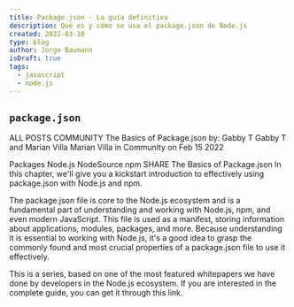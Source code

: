 ```yaml
---
title: Package.json - La guía definitiva
description: Qué es y cómo se usa el package.json de Node.js
created: 2022-03-10
type: blog
author: Jorge Baumann
isDraft: true
tags:
  - javascript
  - node.js
---
```


## `package.json`

ALL POSTS COMMUNITY
The Basics of Package.json
by:
Gabby T
Gabby T
and
Marian Villa
Marian Villa
in Community on Feb 15 2022

Packages
Node.js
NodeSource
npm
SHARE
The Basics of Package.json
In this chapter, we'll give you a kickstart introduction to effectively using package.json with Node.js and npm.

The package.json file is core to the Node.js ecosystem and is a fundamental part of understanding and working with Node.js, npm, and even modern JavaScript. This file is used as a manifest, storing information about applications, modules, packages, and more. Because understanding it is essential to working with Node.js, it's a good idea to grasp the commonly found and most crucial properties of a package.json file to use it effectively.

This is a series, based on one of the most featured whitepapers we have done by developers in the Node.js ecosystem. If you are interested in the complete guide, you can get it through this link.

